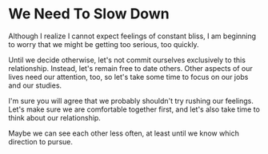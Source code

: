 # We Need To Slow Down #

Although I realize I cannot expect feelings of constant bliss, I am beginning to worry that we might be getting too serious, too quickly.

Until we decide otherwise, let's not commit ourselves exclusively to this relationship. Instead, let's remain free to date others. Other aspects of our lives need our attention, too, so let's take some time to focus on our jobs and our studies.

I'm sure you will agree that we probably shouldn't try rushing our feelings. Let's make sure we are comfortable together first, and let's also take time to think about our relationship.

Maybe we can see each other less often, at least until we know which direction to pursue.
